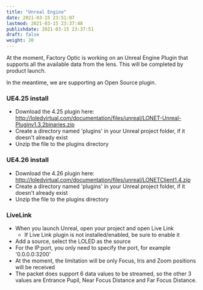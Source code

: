```yaml
---
title: "Unreal Engine"
date: 2021-03-15 23:51:07
lastmod: 2021-03-15 23:37:48
publishdate: 2021-03-15 23:37:51
draft: false
weight: 30
---
```


At the moment, Factory Optic is working on an Unreal Engine Plugin that supports all the available data from the lens. This will be completed by product launch.

In the meantime, we are supporting an Open Source plugin.

### UE4.25 install
- Download the 4.25 plugin here: http://loledvirtual.com/documentation/files/unreal/LONET-Unreal-Pluginv1.3.2binaries.zip
- Create a directory named 'plugins' in your Unreal project folder, if it doesn't already exist
- Unzip the file to the plugins directory

### UE4.26 install
- Download the 4.26 plugin here: http://loledvirtual.com/documentation/files/unreal/LONETClient1.4.zip
- Create a directory named 'plugins' in your Unreal project folder, if it doesn't already exist
- Unzip the file to the plugins directory

### LiveLink
- When you launch Unreal, open your project and open Live Link
    - If Live Link plugin is not installed/enabled, be sure to enable it
- Add a source, select the LOLED as the source
- For the IP:port, you only need to specify the port, for example '0.0.0.0:3200'
- At the moment, the limitation will be only Focus, Iris and Zoom positions will be received
- The packet does support 6 data values to be streamed, so the other 3 values are Entrance Pupil, Near Focus Distance and Far Focus Distance.